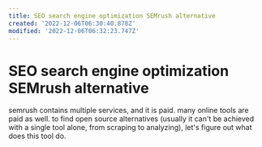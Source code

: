 ```yaml
---
title: SEO search engine optimization SEMrush alternative
created: '2022-12-06T06:30:40.878Z'
modified: '2022-12-06T06:32:23.747Z'
---
```


# SEO search engine optimization SEMrush alternative

semrush contains multiple services, and it is paid. many online tools are paid as well. to find open source alternatives (usually it can't be achieved with a single tool alone, from scraping to analyzing), let's figure out what does this tool do.


